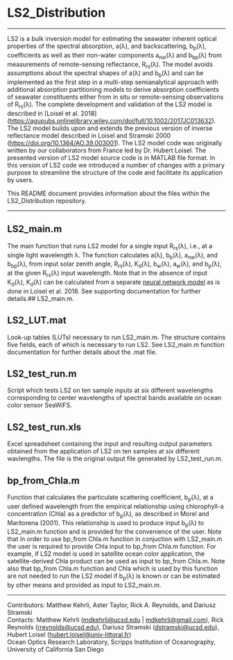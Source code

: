 # LS2_Distribution
---

LS2 is a bulk inversion model for estimating the seawater inherent optical properties of the spectral absorption, a(λ), and backscattering, b<sub>b</sub>(λ), coefficients as well as their non-water components a<sub>nw</sub>(λ) and b<sub>bp</sub>(λ) from measurements of remote-sensing reflectance, R<sub>rs</sub>(λ). The model avoids assumptions about the spectral shapes of a(λ) and b<sub>b</sub>(λ) and can be implemented as the first step in a multi-step semianalytical approach with additional absorption partitioning models to derive absorption coefficients of seawater constituents either from in situ or remote-sensing observations of R<sub>rs</sub>(λ). The complete development and validation of the LS2 model is described in [Loisel et al. 2018] (https://agupubs.onlinelibrary.wiley.com/doi/full/10.1002/2017JC013632). The LS2 model builds upon and extends the previous version of inverse reflectance model described in Loisel and Stramski 2000 (https://doi.org/10.1364/AO.39.003001). The LS2 model code was originally written by our collaborators from France led by Dr. Hubert Loisel. The presented version of LS2 model source code is in MATLAB file format. In this version of LS2 code we introduced a number of changes with a primary purpose to streamline the structure of the code and facilitate its application by users.

This README document provides information about the files within the LS2_Distribution repository.

---

## LS2_main.m
The main function that runs LS2 model for a single input R<sub>rs</sub>(λ), i.e., at a single light wavelength λ. The function calculates a(λ), b<sub>b</sub>(λ), a<sub>nw</sub>(λ), and b<sub>bp</sub>(λ), from input solar zenith angle, R<sub>rs</sub>(λ),  K<sub>d</sub>(λ),  b<sub>w</sub>(λ), a<sub>w</sub>(λ), and b<sub>p</sub>(λ), at the given R<sub>rs</sub>(λ) input wavelength. Note that in the absence of input K<sub>d</sub>(λ), K<sub>d</sub>(λ) can be calculated from a separate [neural network model](https://github.com/SIO-Ocean-Optics-Research-Laboratory/Kd_NN_Distribution) as is done in Loisel et al. 2018. See supporting documentation for further details.## LS2_main.m.

## LS2_LUT.mat
Look-up tables (LUTs) necessary to run LS2_main.m. The structure contains five fields, each of which is necessary to run LS2. See LS2_main.m function documentation for further details about the .mat file.

## LS2_test_run.m
Script which tests LS2 on ten sample inputs at six different wavelengths corresponding to center wavelengths of spectral bands available on ocean color sensor SeaWiFS. 

## LS2_test_run.xls
Excel spreadsheet containing the input and resulting output parameters obtained from the application of LS2 on ten samples at six different wavlengths. The file is the original output file generated by LS2_test_run.m.

## bp_from_Chla.m
Function that calculates the particulate scattering coefficient, b<sub>p</sub>(λ), at a user defined wavelength from the empirical relationship using chlorophyll-a concentration (Chla) as a predictor of b<sub>p</sub>(λ), as described in Morel and Maritorena (2001). This relationship is used to produce input b<sub>p</sub>(λ) to LS2_main.m function and is provided for the convenience of the user. Note that in order to use bp_from Chla.m function in conjuction with LS2_main.m the user is required to provide Chla input to bp_from Chla.m function. For example, if LS2 model is used in satellite ocean color application, the satellite-derived Chla product can be used as input to bp_from Chla.m. Note also that bp_from Chla.m function and Chla which is used by this function are not needed to run the LS2 model if b<sub>p</sub>(λ) is known or can be estimated by other means and provided as input to LS2_main.m.

---
Contributors: Matthew Kehrli, Aster Taylor, Rick A. Reynolds, and Dariusz Stramski\
Contacts: Matthew Kehrli (mdkehrli@ucsd.edu | mdkehrli@gmail.com), Rick Reynolds (rreynolds@ucsd.edu), Dariusz Stramski (dstramski@ucsd.edu), Hubert Loisel (hubert.loisel@univ-littoral.fr)\
Ocean Optics Research Laboratory, Scripps Institution of Oceanography, University of California San Diego
